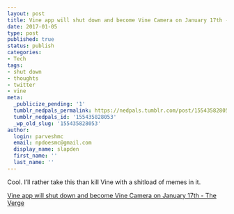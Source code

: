 ```yaml
---
layout: post
title: Vine app will shut down and become Vine Camera on January 17th - The Verge
date: 2017-01-05
type: post
published: true
status: publish
categories:
- Tech
tags:
- shut down
- thoughts
- twitter
- vine
meta:
  _publicize_pending: '1'
  tumblr_nedpals_permalink: https://nedpals.tumblr.com/post/155435828053/vine-app-will-shut-down-and-become-vine-camera-on
  tumblr_nedpals_id: '155435828053'
  _wp_old_slug: '155435828053'
author:
  login: parveshmc
  email: npdoesmc@gmail.com
  display_name: slapden
  first_name: ''
  last_name: ''
---
```

<p>Cool. I&rsquo;ll rather take this than kill Vine with a shitload of memes in it.</p>
<p><a href="http://www.theverge.com/2017/1/5/14175670/vine-shutting-down-rebrand-download-archive">Vine app will shut down and become Vine Camera on January 17th - The Verge</a></p>
